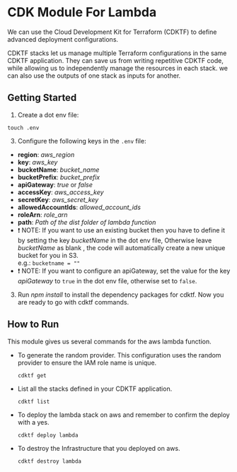# CDK Module For Lambda

We can use the Cloud Development Kit for Terraform (CDKTF) to define advanced deployment configurations.

CDKTF stacks let us manage multiple Terraform configurations in the same CDKTF application. They can save us from writing repetitive CDKTF code, while allowing us to independently manage the resources in each stack. we can also use the outputs of one stack as inputs for another.

## Getting Started

1. Create a dot env file:  
  ```shell
  touch .env
  ```

3. Configure the following keys in the `.env` file:  
  * **region**: *aws_region*  
  * **key**: *aws_key*   
  * **bucketName**: *bucket_name*  
  * **bucketPrefix**: *bucket_prefix*
  * **apiGateway**: *true* or *false*
  * **accessKey**: *aws_access_key*
  * **secretKey**: *aws_secret_key*
  * **allowedAccountIds**: *allowed_account_ids*
  * **roleArn**: *role_arn*
  * **path**: *Path of the dist folder of lambda function*
  * :exclamation: NOTE: If you want to use an existing bucket then you have to define it by setting the key *bucketName* in the dot env file, Otherwise leave *bucketName* as blank , the code will automatically create a new unique bucket for you in S3.  
    e.g.: `bucketname = ""`  
  * :exclamation: NOTE: If you want to configure an apiGateway, set the value for the key *apiGateway* to `true` in the dot env file, otherwise set to `false`.  

3. Run *npm install* to install the dependency packages for cdktf. Now you are ready to go with cdktf commands.

## How to Run
This module gives us several commands for the aws lambda function.  
* To generate the random provider. This configuration uses the random provider to ensure the IAM role name is unique.  
  ```shell
  cdktf get 
  ```
* List all the stacks defined in your CDKTF application.  
  ```shell
  cdktf list
  ``` 
* To deploy the lambda stack on aws and remember to confirm the deploy with a yes.  
  ```shell
  cdktf deploy lambda
  ```
* To destroy the Infrastructure that you deployed on aws.  
  ```shell
  cdktf destroy lambda
  ```
